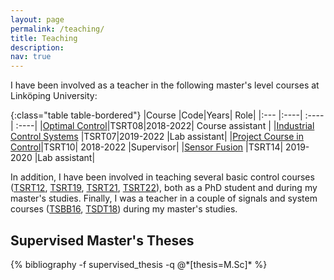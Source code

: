 ```yaml
---
layout: page
permalink: /teaching/
title: Teaching
description:
nav: true
---
```


I have been involved as a teacher in the following master's level courses at Linköping University:

{:class="table table-bordered"}
|Course |Code|Years| Role| 
|:---	|:----| :----| :----|
|[Optimal Control](http://www.control.isy.liu.se/en/student/tsrt08/)|TSRT08|2018-2022|  Course assistant |
|[Industrial Control Systems](http://www.control.isy.liu.se/en/student/tsrt07/) |TSRT07|2019-2022 |Lab assistant|
|[Project Course in Control](http://www.control.isy.liu.se/en/student/tsrt10/)|TSRT10| 2018-2022 |Supervisor|
|[Sensor Fusion](http://www.control.isy.liu.se/en/student/tsrt14/)		  |TSRT14| 2019-2020 |Lab assistant|

In addition, I have been involved in teaching several basic control courses ([TSRT12](http://www.control.isy.liu.se/en/student/tsrt12/), [TSRT19](http://www.control.isy.liu.se/en/student/tsrt19/), [TSRT21](http://www.control.isy.liu.se/en/student/tsrt21/), [TSRT22](http://www.control.isy.liu.se/en/student/tsrt22/)), both as a PhD student and during my master's studies. Finally, I was a teacher in a couple of signals and system courses ([TSBB16](https://www.cvl.isy.liu.se/education/undergraduate/tsbb16/), [TSDT18](https://www.cvl.isy.liu.se/education/undergraduate/TSDT18/)) during my master's studies.


<div class="publications">
  <h2>Supervised Master's Theses</h2>
  {% bibliography -f supervised_thesis -q @*[thesis=M.Sc]* %}
</div>
